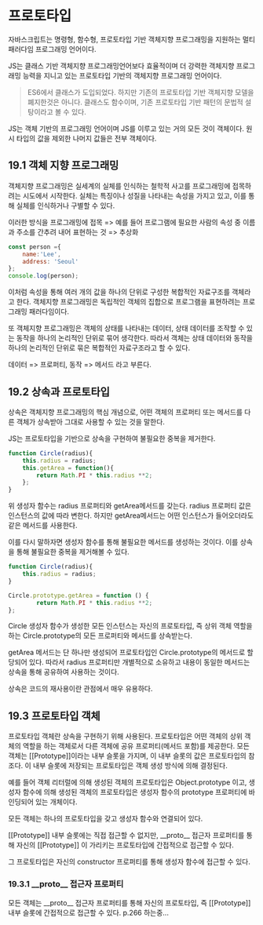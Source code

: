# 프로토타입

자바스크립트는 명령형, 함수형, 프로토타입 기반 객체지향 프로그래밍을 지원하는 멀티 패러다임 프로그래밍 언어이다.

JS는 클래스 기반 객체지향 프로그래밍언어보다 효율적이며 더 강력한 객체지향 프로그래밍 능력을 지니고 있는 프로토타입 기반의 객체지향 프로그래밍 언어이다.
> ES6에서 클래스가 도입되었다. 하지만 기존의 프로토타입 기반 객체지향 모델을 폐지한것은 아니다. 클래스도 함수이며, 기존 프로토타입 기반 패턴의 문법적 설탕이라고 볼 수 있다.

JS는 객체 기반의 프로그래밍 언어이며 JS를 이루고 있는 거의 모든 것이 객체이다. 원시 타입의 값을 제외한 나머지 값들은 전부 객체이다.

## 19.1 객체 지향 프로그래밍
객체지향 프로그래밍은 실세계의 실체를 인식하는 철학적 사고를 프로그래밍에 접목하려는 시도에서 시작한다. 실체는 특징이나 성질을 나타내는 속성을 가지고 있고, 이를 통해 실체를 인식하거나 구별할 수 있다.

이러한 방식을 프로그래밍에 접목 => 예를 들어 프로그램에 필요한 사람의 속성 중 이름과 주소를 간추려 내어 표현하는 것 => 추상화 

```jsx
const person ={
    name:'Lee',
    address: 'Seoul'
};
console.log(person);
```
이처럼 속성을 통해 여러 개의 값을 하나의 단위로 구성한 복합적인 자료구조를 객체라고 한다. 객체지향 프로그래밍은 독립적인 객체의 집합으로 프로그램을 표현하려는 프로그래밍 패러다임이다.

또 객체지향 프로그래밍은 객체의 상태를 나타내는 데이터, 상태 데이터를 조작할 수 있는 동작을 하나의 논리적인 단위로 묶어 생각한다. 따라서 객체는 상태 데이터와 동작을 하나의 논리적인 단위로 묶은 복합적인 자료구조라고 할 수 있다.

데이터 => 프로퍼티, 동작 => 메서드 라고 부른다.

## 19.2 상속과 프로토타입
상속은 객체지향 프로그래밍의 핵심 개념으로, 어떤 객체의 프로퍼티 또는 메서드를 다른 객체가 상속받아 그대로 사용할 수 있는 것을 말한다.

JS는 프로토타입을 기반으로 상속을 구현하여 불필요한 중복을 제거한다.

```jsx
function Circle(radius){
    this.radius = radius;
    this.getArea = function(){
        return Math.PI * this.radius **2;
    };
}
```

위 생성자 함수는 radius 프로퍼티와 getArea메서드를 갖는다. radius 프로퍼티 값은 인스턴스의 값에 따라 변한다. 하지만 getArea메서드는 어떤 인스턴스가 들어오더라도 같은 메서드를 사용한다. 

이를 다시 말하자면 생성자 함수를 통해 불필요한 메서드를 생성하는 것이다. 이를 상속을 통해 불필요한 중복을 제거해볼 수 있다.
```jsx
function Circle(radius){
    this.radius = radius;
}

Circle.prototype.getArea = function () {
        return Math.PI * this.radius **2;
};
```
Circle 생성자 함수가 생성한 모든 인스턴스는 자신의 프로토타입, 즉 상위 객체 역할을 하는 Circle.prototype의 모든 프로퍼티와 메서드를 상속받는다. 

getArea 메서드는 단 하나만 생성되어 프로토타입인 Circle.prototype의 메서드로 할당되어 있다. 따라서 radius 프로퍼티만 개별적으로 소유하고 내용이 동일한 메서드는 상속을 통해 공유하여 사용하는 것이다.

상속은 코드의 재사용이란 관점에서 매우 유용하다.

## 19.3 프로토타입 객체
프로토타입 객체란 상속을 구현하기 위해 사용된다. 프로토타입은 어떤 객체의 상위 객체의 역할을 하는 객체로서 다른 객체에 공유 프로퍼티(메서드 포함)를 제공한다. 모든 객체는 [[Prototype]]이라는 내부 슬롯을 가지며, 이 내부 슬롯의 값은 프로토타입의 참조다. 이 내부 슬롯에 저장되는 프로토타입은 객체 생성 방식에 의해 결정된다.

예를 들어 객체 리터럴에 의해 생성된 객체의 프로토타입은 Object.prototype 이고, 생성자 함수에 의해 생성된 객체의 프로토타입은 생성자 함수의 prototype 프로퍼티에 바인딩되어 있는 개체이다.

모든 객체는 하나의 프로토타입을 갖고 생성자 함수와 연결되어 있다.

[[Prototype]] 내부 슬롯에는 직접 접근할 수 없지만, \_\_proto__ 접근자 프로퍼티를 통해 자신의 [[Prototype]] 이 가리키는 프로토타입에 간접적으로 접근할 수 있다. 

그 프로토타입은 자신의 constructor 프로퍼티를 통해 생성자 함수에 접근할 수 있다.

### 19.3.1 \_\_proto__ 접근자 프로퍼티
모든 객체는 \_\_proto__ 접근자 프로퍼티를 통해 자신의 프로토타입, 즉 [[Prototype]] 내부 슬롯에 간접적으로 접근할 수 있다.
p.266 하는중...